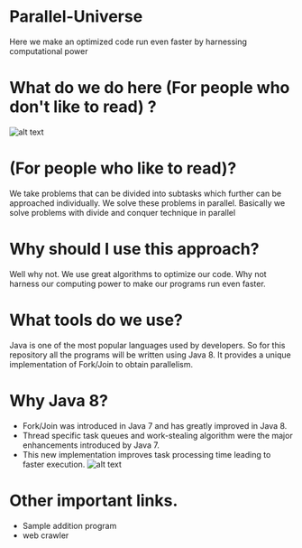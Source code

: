 # Parallel-Universe
Here we make an optimized code run even faster by harnessing computational power


# What do we do here (For people who don't like to read) ? 
![alt text](https://github.com/prafful1/Parallel-Universe/blob/master/fork-and-join.png)

# (For people who like to read)?  
We take problems that can be divided into subtasks which further can be approached individually. We solve these problems in parallel. Basically we solve problems with divide and conquer technique in parallel

# Why should I use this approach? 
Well why not. We use great algorithms to optimize our code. Why not harness our computing power to make our programs run even faster.

# What tools do we use? 
Java is one of the most popular languages used by developers. So for this repository all the programs will be written using Java 8. It provides a unique implementation of Fork/Join to obtain parallelism.

#	Why Java 8?
+ Fork/Join was introduced in Java 7 and has greatly improved in Java 8. 
+ Thread specific task queues and work-stealing algorithm were the major enhancements introduced by Java 7. 
+	This new implementation improves task processing time leading to faster execution.
![alt text](https://github.com/prafful1/Parallel-Universe/blob/master/fork%20join.jpg)

# Other important links.
+ Sample addition program
+ web crawler
